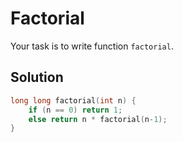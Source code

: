 # Factorial

Your task is to write function `factorial`.

## Solution

```C++
long long factorial(int n) {
    if (n == 0) return 1;
    else return n * factorial(n-1);
}
```